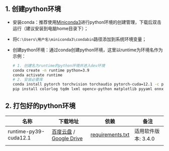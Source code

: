 ## 1. 创建python环境

- 安装conda：推荐使用[Miniconda3](https://mirrors.tuna.tsinghua.edu.cn/anaconda/miniconda/Miniconda3-latest-Windows-x86.exe)进行python环境的创建管理，下载后双击运行（建议安装到电脑home目录下）；

- 将`C:\Users\用户名\miniconda3\condabin`路径添加到系统环境变量；

- 创建python环境：通过conda创建python环境，这里以runtime为环境名作为示例：

  ```sh
  # 1. 创建名为runtime的python环境并进入dev环境
  conda create -n runtime python=3.9
  conda activate runtime
  # 2. 安装必要库
  conda install pytorch torchvision torchaudio pytorch-cuda=12.1 -c pytorch -c nvidia
  pip install colorlog tqdm lxml opencv-python matplotlib pyyaml onnx imageio thop imageio-ffmpeg pycryptodome PySide6-Fluent-Widgets
  ```

## 2. 打包好的python环境

| 名称                  | 下载地址                                                     | 依赖                                                     | 备注                |
| --------------------- | ------------------------------------------------------------ | -------------------------------------------------------- | ------------------- |
| runtime-py39-cuda12.1 | [百度云盘](https://pan.baidu.com/s/1Yc8m6_Sx4doVZEuKCpN9eQ?pwd=k5br) / [Google Drive](https://drive.google.com/file/d/13Jg-Mf56iJ1Qn4ylW76vf70dbWsE7njO) | [requirements.txt](./requirements/requirements-py39.txt) | 适用软件版本: 3.4.0 |
|                       |                                                              |                                                          |                     |

